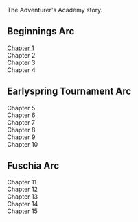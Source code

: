 The Adventurer's Academy story.

##  Beginnings Arc
[Chapter 1](ch1)<br>
Chapter 2 <br>
Chapter 3 <br>
Chapter 4 <br>

## Earlyspring Tournament Arc
Chapter 5 <br>
Chapter 6 <br>
Chapter 7 <br>
Chapter 8 <br>
Chapter 9 <br>
Chapter 10 <br>

## Fuschia Arc
Chapter 11 <br>
Chapter 12 <br>
Chapter 13 <br>
Chapter 14 <br>
Chapter 15 <br>
